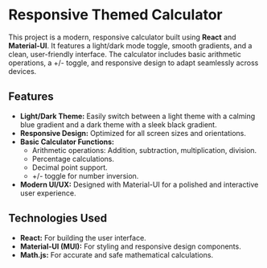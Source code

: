 # **Responsive Themed Calculator**

This project is a modern, responsive calculator built using **React** and **Material-UI**. It features a light/dark mode toggle, smooth gradients, and a clean, user-friendly interface. The calculator includes basic arithmetic operations, a +/- toggle, and responsive design to adapt seamlessly across devices.

## **Features**

- **Light/Dark Theme:** Easily switch between a light theme with a calming blue gradient and a dark theme with a sleek black gradient.
- **Responsive Design:** Optimized for all screen sizes and orientations.
- **Basic Calculator Functions:**
  - Arithmetic operations: Addition, subtraction, multiplication, division.
  - Percentage calculations.
  - Decimal point support.
  - +/- toggle for number inversion.
- **Modern UI/UX:** Designed with Material-UI for a polished and interactive user experience.

## **Technologies Used**

- **React:** For building the user interface.
- **Material-UI (MUI):** For styling and responsive design components.
- **Math.js:** For accurate and safe mathematical calculations.


